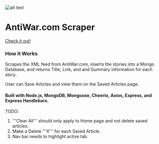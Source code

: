 ![alt text](https://dgxhtav2e25a8.cloudfront.net/antiwar_logo.gif "AntiWar.com Logo")


# AntiWar.com Scraper

[Check it out!](https://awnews.herokuapp.com/)

### How it Works
Scrapes the XML feed from AntiWar.com,
inserts the stories into a Mongo Database, and returns Title, Link, and and Summary information for each story.

User can Save Articles and view them on the Saved Articles page.

#### Built with Node.js, MongoDB, Mongoose, Cheerio, Axios, Express, and Express Handlebars.

TODO:
1. '''Clear All''' should only apply to Home page and not delete saved articles.
2. Make a Delete '''X''' for each Saved Article.
3. Nav bar needs to highlight active tab.